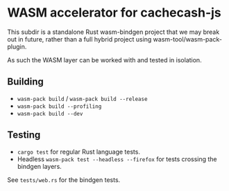 # WASM accelerator for cachecash-js

This subdir is a standalone Rust wasm-bindgen project that we may break out in
future, rather than a full hybrid project using wasm-tool/wasm-pack-plugin.

As such the WASM layer can be worked with and tested in isolation.

## Building

* `wasm-pack build` / `wasm-pack build --release`
* `wasm-pack build --profiling`
* `wasm-pack build --dev`

## Testing

* `cargo test` for regular Rust language tests.
* Headless `wasm-pack test --headless --firefox` for tests crossing the bindgen layers.

See `tests/web.rs` for the bindgen tests.
